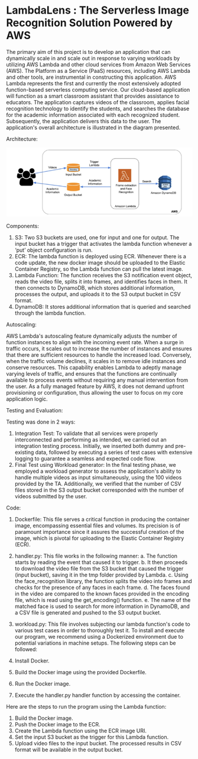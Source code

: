 # LambdaLens : The Serverless Image Recognition Solution Powered by AWS

The primary aim of this project is to develop an application that can dynamically scale in
and scale out in response to varying workloads by utilizing AWS Lambda and other cloud
services from Amazon Web Services (AWS). The Platform as a Service (PaaS) resources,
including AWS Lambda and other tools, are instrumental in constructing this application. AWS
Lambda represents the first and currently the most extensively adopted function-based
serverless computing service. Our cloud-based application will function as a smart classroom
assistant that provides assistance to educators. The application captures videos of the
classroom, applies facial recognition technology to identify the students, and searches the
database for the academic information associated with each recognized student. Subsequently,
the application delivers this data to the user. The application's overall architecture is illustrated in
the diagram presented.

Architecture:

![Screenshot](architecture.png)

Components:
1. S3: Two S3 buckets are used, one for input and one for output. The input bucket has a
trigger that activates the lambda function whenever a ‘put’ object configuration is run.
2. ECR: The lambda function is deployed using ECR. Whenever there is a code update,
the new docker image should be uploaded to the Elastic Container Registry, so the
Lambda function can pull the latest image.
3. Lambda Function: The function receives the S3 notification event object, reads the
video file, splits it into frames, and identifies faces in them. It then connects to
DynamoDB, which stores additional information, processes the output, and uploads it to
the S3 output bucket in CSV format.
4. DynamoDB: It stores additional information that is queried and searched through the
lambda function.

Autoscaling:

AWS Lambda's autoscaling feature dynamically adjusts the number of function instances to
align with the incoming event rate. When a surge in traffic occurs, it scales out to increase the
number of instances and ensures that there are sufficient resources to handle the increased
load. Conversely, when the traffic volume declines, it scales in to remove idle instances and
conserve resources. This capability enables Lambda to adeptly manage varying levels of traffic,
and ensures that the functions are continually available to process events without requiring any
manual intervention from the user. As a fully managed feature by AWS, it does not demand
upfront provisioning or configuration, thus allowing the user to focus on my core application
logic.

Testing and Evaluation:

Testing was done in 2 ways:
1. Integration Test: To validate that all services were properly interconnected and
performing as intended, we carried out an integration testing process. Initially, we
inserted both dummy and pre-existing data, followed by executing a series of test cases
with extensive logging to guarantee a seamless and expected code flow.
2. Final Test using Workload generator: In the final testing phase, we employed a workload
generator to assess the application's ability to handle multiple videos as input
simultaneously, using the 100 videos provided by the TA. Additionally, we verified that
the number of CSV files stored in the S3 output bucket corresponded with the number of
videos submitted by the user.

Code:

1. Dockerfile: This file serves a critical function in producing the container image,
encompassing essential files and volumes. Its precision is of paramount importance
since it assures the successful creation of the image, which is pivotal for uploading to the
Elastic Container Registry (ECR).

2. handler.py: This file works in the following manner:
a. The function starts by reading the event that caused it to trigger.
b. It then proceeds to download the video file from the S3 bucket that caused the
trigger (input bucket), saving it in the tmp folder provided by Lambda.
c. Using the face_recognition library, the function splits the video into frames and
checks for the presence of any faces in each frame.
d. The faces found in the video are compared to the known faces provided in the
encoding file, which is read using the get_encoding() function.
e. The name of the matched face is used to search for more information in
DynamoDB, and a CSV file is generated and pushed to the S3 output bucket.


3. workload.py: This file involves subjecting our lambda function's code to various test
cases in order to thoroughly test it.
To install and execute our program, we recommend using a Dockerized environment due to
potential variations in machine setups. The following steps can be followed:
1. Install Docker.
2. Build the Docker image using the provided Dockerfile.
3. Run the Docker image.
4. Execute the handler.py handler function by accessing the container.

Here are the steps to run the program using the Lambda function:
1. Build the Docker image.
2. Push the Docker image to the ECR.
3. Create the Lambda function using the ECR image URI.
4. Set the input S3 bucket as the trigger for this Lambda function.
5. Upload video files to the input bucket. The processed results in CSV format will be
available in the output bucket.

